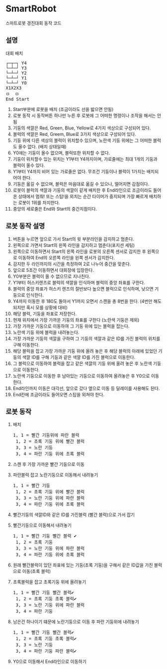 # SmartRobot
스마트로봇 경진대회 동작 코드

## 설명</br>
대회 배치
<pre>
┌─┬─┐ Y4
└─┴─┘ Y3
└─┴─┘ Y2
└─┴─┘ Y1
└─┴─┘ Y0
X1X2X3
ㅁ  ㅁ
End Start
</pre>

1. Start부분에 로봇을 배치 (조금이라도 선을 밟으면 안됨)
2. 로봇 동작 시 동작버튼 하나만 누른 후 로봇에 그 어떠한 명령이나 조작을 해서는 안됨
3. 기둥의 색깔은 Red, Green, Blue, Yellow로 4가지 색상으로 구성되어 있다.
4. 블럭의 색깔은 Red, Greem, Blue로 3가지 색상으로 구성되어 있다.
5. 기둥 위에 다른 색상의 블럭이 위치할수 있으며, 노란색 기둥 위에는 그 어떠한 블럭도 올수 없다. (배치 상태일때)
6. Y0에는 기둥이 올수 없으며, 블럭또한 위치할 수 없다.
7. 기둥이 위치할수 있는 위치는 Y1부터 Y4까지이며, 가로줄에는 최대 1개의 기둥과 블럭이 올수 있다.
8. Y1부터 Y4까지 비어 있는 가로줄은 없다. 무조건 기둥이나 블럭이 1가지는 배치되어야 한다.
9. 기둥은 옮길 수 없으며, 블럭은 마음대로 옮길 수 있으나, 떨어지면 감점이다.
10. 로봇이 블럭의 색깔과 기둥의 색깔이 같게 배치한 후 End라인으로 조금이라도 들어온 상태에서 멈춰! 또는 스탑!을 외치는 순간 타이머가 중지되며 가장 빠르게 배치하는 로봇이 1위를 차지한다.
11. 중앙의 세로줄은 End와 Start의 중간지점이다.


## 로봇 동작 설명</br>
1. 버튼을 누르면 앞으로 가서 Start의 윗 부분라인을 감지하고 멈춘다.
2. 왼쪽으로 가면서 Start의 왼쪽 라인을 감지하고 멈춘다(포지션 세팅)
3. 왼쪽으로 이동하면서 Start의 왼쪽 라인을 로봇의 오른쪽 센서로 감지한 후 왼쪽으로 이동하여 End의 오른쪽 라인을 왼쪽 센서가 감지한다.
4. 감지한 두 라인까지의 시간을 측정하여 2로 나누어 중간을 맞춘다.
5. 앞으로 5초간 이동하면서 대회장에 입장한다.
6. Y0부분은 블럭이 올 수 없으므로 지나친다.
7. Y1부터 허스키렌즈로 블럭의 색깔을 인식하며 블럭의 중앙 좌표를 구한다.
8. 블럭의 중앙 좌표가 허스키 렌즈의 절반보다 높으면 블럭으로 인식하며, 낮으면 기둥으로 인식한다.
9. Y4까지 이동한 후 180도 돌아서 Y1까지 오면서 스캔을 총 8번을 한다. (4번만 해도 되지만 혹시 모를 상황에 대비)
10. 해당 블럭, 기둥을 좌표로 저장한다.
11. 현재 위치에서 가장 가까운 기둥의 좌표를 구한다 (노란색 기둥은 제외)
12. 가장 가까운 기둥으로 이동하여 그 기둥 위에 있는 블럭을 잡는다.
13. 노란색 기둥 위에 블럭을 내려놓는다.
14. 가장 가까운 기둥의 색깔을 구하여 그 기둥의 색깔과 같은 ID를 가진 블럭의 위치를 구해 이동한다.
15. 해당 블럭을 잡고 가장 가까운 기둥 위에 올려 놓은 후 해당 블럭의 아래에 있었던 기둥의 색깔 ID를 구해 기둥과 같은 색깔 ID를 가진 블럭으로 이동한다.
16. 그 블럭으로 이동하여 블럭을 잡고 같은 색깔의 기둥 위에 올려 놓은 후 노란색 기둥으로 이동한다.
17. 노란색 기둥으로 이동한 후 남아있는 기둥으로 이동하여 올려놓은 후 Y0으로 이동한다.
18. End라인까지 이동은 대각선, 앞으로 갔다 옆으로 이동 등 딜레이를 사용해도 된다.
19. End칸에 조금이라도 들어오면 스탑을 외쳐야 한다.


## 로봇 동작</br>
1. 배치
    <pre>1, 1 = 빨간 기둥위에 파란 블럭
    1, 2 = 초록 기둥 위에 빨간 블럭
    3, 3 = 노란 기둥
    3, 4 = 파란 기둥 위에 초록 블럭</pre>

3. 스캔 후 가장 가까운 빨간 기둥으로 이동
4. 파란블럭 잡고 노란기둥으로 이동해서 내려놓기
    <pre>1, 1 = 빨간 기둥
    1, 2 = 초록 기둥 위에 빨간 블럭
    3, 3 = 노란 기둥 위에 파란 블럭
    3, 4 = 파란 기둥 위에 초록 블럭</pre>
5. 빨간기둥의 색깔ID와 같은 ID를 가진블럭 (빨간 블럭)으로 가서 잡기
6. 빨간기둥으로 이동해서 내려놓기
    <pre>1, 1 = 빨간 기둥 빨간 블럭 ✔️
    1, 2 = 초록 기둥
    3, 3 = 노란 기둥 위에 파란 블럭
    3, 4 = 파란 기둥 위에 초록 블럭</pre>
7. 원래 빨간블럭이 있던 좌표에 있는 기둥(초록 기둥)을 구해서 같은 ID값을 가진 블럭으로 이동(초록 블럭)
8. 초록블럭을 잡고 초록기둥 위에 올려놓기
    <pre>1, 1 = 빨간 기둥 빨간 블럭✔️
    1, 2 = 초록 기둥 초록 블럭✔️
    3, 3 = 노란 기둥 위에 파란 블럭
    3, 4 = 파란 기둥</pre>
9. 남은건 하나이기 떄문에 노란기둥으로 이동 후 파란 기둥위에 내려놓기
    <pre>1, 1 = 빨간 기둥 빨간 블럭✔️
    1, 2 = 초록 기둥 초록 블럭✔️
    3, 3 = 노란 기둥
    3, 4 = 파란 기둥 파란 블럭✔️</pre>
10. Y0으로 이동해서 End라인으로 이동하기

